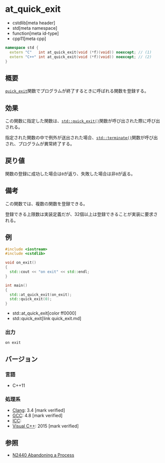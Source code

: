 # at_quick_exit
* cstdlib[meta header]
* std[meta namespace]
* function[meta id-type]
* cpp11[meta cpp]

```cpp
namespace std {
  extern "C"   int at_quick_exit(void (*f)(void)) noexcept; // (1)
  extern "C++" int at_quick_exit(void (*f)(void)) noexcept; // (2)
}
```

## 概要
[`quick_exit`](quick_exit.md)関数でプログラムが終了するときに呼ばれる関数を登録する。


## 効果
この関数に指定した関数は、[`std::quick_exit()`](quick_exit.md)関数が呼び出された際に呼び出される。

指定された関数の中で例外が送出された場合、[`std::terminate()`](/reference/exception/terminate.md)関数が呼び出され、プログラムが異常終了する。


## 戻り値
関数の登録に成功した場合は`0`が返り、失敗した場合は非`0`が返る。


## 備考
この関数では、複数の関数を登録できる。

登録できる上限数は実装定義だが、32個以上は登録できることが実装に要求される。


## 例
```cpp example
#include <iostream>
#include <cstdlib>

void on_exit()
{
  std::cout << "on exit" << std::endl;
}

int main()
{
  std::at_quick_exit(on_exit);
  std::quick_exit(0);
}
```
* std::at_quick_exit[color ff0000]
* std::quick_exit[link quick_exit.md]

### 出力
```
on exit
```


## バージョン
### 言語
- C++11

### 処理系
- [Clang](/implementation.md#clang): 3.4 [mark verified]
- [GCC](/implementation.md#gcc): 4.8 [mark verified]
- [ICC](/implementation.md#icc): 
- [Visual C++](/implementation.md#visual_cpp): 2015 [mark verified]


## 参照
- [N2440 Abandoning a Process](http://www.open-std.org/jtc1/sc22/wg21/docs/papers/2007/n2440.htm)
